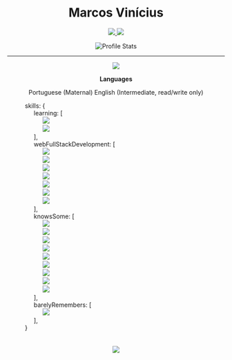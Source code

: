 <link rel="stylesheet" href="styles.css"/>


<div align="center">

# Marcos Vinícius

<a href="https://www.linkedin.com/in/marcos-vin%C3%ADcius-178351209/">
  <img src="https://img.shields.io/badge/Marcos%20Vinicius-0e76a8?style=for-the-badge&logo=Linkedin&link=https://www.linkedin.com/in/marcos-vin%C3%ADcius-178351209/"/>
</a>
<a href="mailto:marcosvnm10@gmail.com" alt="Gmail">
  <img src="https://img.shields.io/badge/marcosvnm10@gmail.com-F74141?style=for-the-badge&logoColor=white&logo=gmail&link=mailto:marcosvnm10@gmail.com"/>
</a>

![Profile Stats](https://github-readme-stats.vercel.app/api?username=Z1wolfmaster1&hide_border=true&show_icons=true&title_color=ddd&icon_color=ddd&text_color=fff&bg_color=222&count_private=true)

</div>

---
<div align="center">

![](https://github-readme-stats.vercel.app/api/top-langs/?username=Z1wolfmaster1&hide_border=true&show_icons=true&title_color=ddd&icon_color=ddd&text_color=fff&bg_color=222&langs_count=11&hide=html)


**Languages**

Portuguese (Maternal)
English (Intermediate, read/write only)

<div class="skills" align="left">
 ⠀⠀⠀⠀skills: {
          </br>
    ⠀⠀⠀⠀⠀⠀learning: [ 
            </br>
    ⠀⠀⠀⠀⠀⠀⠀⠀<img src="https://img.shields.io/badge/Golang-FFF?style=flat&logo=Go" />
            </br>
    ⠀⠀⠀⠀⠀⠀⠀⠀<img src="https://img.shields.io/badge/Elixir-451f5b?style=flat&logo=Elixir" />
            </br>
    ⠀⠀⠀⠀⠀⠀],
                  </br>
            ⠀⠀⠀⠀⠀⠀webFullStackDevelopment: [
                      </br>
              ⠀⠀⠀⠀⠀⠀⠀⠀<img src="https://img.shields.io/badge/TypeScript-007ACC?style=flat&logo=TypeScript&logoColor=white" />
                      </br>
              ⠀⠀⠀⠀⠀⠀⠀⠀<img src="https://img.shields.io/badge/JavaScript-968220?style=flat&logo=JavaScript&logoColor=white" />
                      </br>
              ⠀⠀⠀⠀⠀⠀⠀⠀<img src="https://img.shields.io/badge/Next.js-000?style=flat&logo=Next.js" />
                      </br>
              ⠀⠀⠀⠀⠀⠀⠀⠀<img src="https://img.shields.io/badge/React-191920?style=flat&logoColor=61DBFB&logo=React" />
                      </br>
              ⠀⠀⠀⠀⠀⠀⠀⠀<img src="https://img.shields.io/badge/HTML5-E96228?style=flat&logo=HTML5&logoColor=white" />
                      </br>
              ⠀⠀⠀⠀⠀⠀⠀⠀<img src="https://img.shields.io/badge/CSS3-2862E9?style=flat&logo=CSS3&logoColor=white" />
                      </br>
              ⠀⠀⠀⠀⠀⠀⠀⠀<img src="https://img.shields.io/badge/GraphQL-161f26?style=flat&logoColor=e2009b&logo=GraphQl" />
                      </br>
            ⠀⠀⠀⠀⠀⠀],
            </br>
      ⠀⠀⠀⠀⠀⠀knowsSome: [
                  </br>
          ⠀⠀⠀⠀⠀⠀⠀⠀<img src="https://img.shields.io/badge/MySQL-1D4A65?style=flat&logoColor=white&logo=MySQL" />
                  </br>
          ⠀⠀⠀⠀⠀⠀⠀⠀<img src="https://img.shields.io/badge/PHP-6F73A7?style=flat&logo=PHP&logoColor=white" />
                  </br>
          ⠀⠀⠀⠀⠀⠀⠀⠀<img src="https://img.shields.io/badge/Docker-2496ED?style=flat&logoColor=fff&logo=Docker" />
                  </br>
          ⠀⠀⠀⠀⠀⠀⠀⠀<img src="https://img.shields.io/badge/Java-F74141?style=flat&logo=Java" />
                  </br>
          ⠀⠀⠀⠀⠀⠀⠀⠀<img src="https://img.shields.io/badge/Unreal_Engine-black?style=flat&logo=Unreal-Engine" />
                  </br>
          ⠀⠀⠀⠀⠀⠀⠀⠀<img src="https://img.shields.io/badge/Cocos_Creator_2D-55C2E1?style=flat&logoColor=000&logo=Cocos" />
                  </br>
          ⠀⠀⠀⠀⠀⠀⠀⠀<img src="https://img.shields.io/badge/C%2B%2B-00599C?style=flat&logoColor=fff&logo=C%2B%2B" />
                  </br>
          ⠀⠀⠀⠀⠀⠀⠀⠀<img src="https://img.shields.io/badge/Flutter-161f26?style=flat&logoColor=47bfff&logo=Flutter" />
                  </br>
          ⠀⠀⠀⠀⠀⠀⠀⠀<img src="https://img.shields.io/badge/Electron-191970?style=flat&logo=Electron&logoColor=white" />
                  </br>
      ⠀⠀⠀⠀⠀⠀],
            </br>
      ⠀⠀⠀⠀⠀⠀barelyRemembers: [
                  </br>
          ⠀⠀⠀⠀⠀⠀⠀⠀<img src="https://img.shields.io/badge/C-blue?style=flat&logo=C" />
                  </br>
      ⠀⠀⠀⠀⠀⠀],
        </br>
    ⠀⠀⠀⠀}
  </div>
  </br>
  </br>
  <img src="https://github-profile-trophy.vercel.app/?username=Z1wolfmaster1&theme=onedark&margin-w=9&hide_border=true&count_private=true">
</div>

